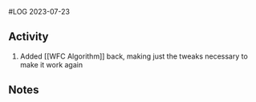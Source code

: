 #LOG
2023-07-23

## Activity
1. Added [[WFC Algorithm]] back, making just the tweaks necessary to make it work again

## Notes
